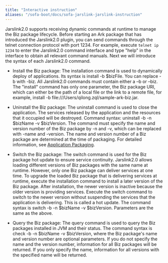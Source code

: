```yaml
---
title: "Interactive instruction"
aliases: "/sofa-boot/docs/sofa-jarslink-jarslink-instruction"
---
```


Jarslink2.0 supports receiving dynamic commands at runtime to manage the Biz package lifecycle. Before starting an Ark package that has introduced the Jarslink2.0 plugin, you can send commands through the telnet connection protocol with port 1234. For example, execute `telnet ip 1234` to enter the Jarslink2.0 command interface and type "help" in the interface to obtain all relevant command manuals. Next we will introduce the syntax of each Jarslink2.0 command.

+ Install the Biz package:  The installation command is used to dynamically deploy of applications. Its syntax is install -b $bizFile. You can replace -b with -biz. All Jarslink2.0 commands must contain either a –b or –biz. The "install" command has only one parameter, the Biz package URI, which can either be the path of a local file or the link to a remote file, for example, install -b file:///Users/qilong.zql/sample-ark-biz.jar.

+ Uninstall the Biz package: The uninstall command is used to close the application. The services released by the application and the resources that it occupied will be destroyed. Command syntax: uninstall -b -n $bizName -v $bizVersion. The command must specify the name and version number of the Biz package by -n and -v, which can be replaced with -name and -version. The name and version number of a Biz package are determined at the time of packaging. For detailed information, see [Application Packaging](../sofa-jarslink-jarslink-repackage).

+ Switch the Biz package: The switch command is used for the Biz package hot update to ensure service continuity. Jarslink2.0 allows loading different versions of Biz packages with the same name at runtime. However, only one Biz package can deliver services at one time. To upgrade the loaded Biz package that is delivering services at runtime, execute the installation command to install a later version of the Biz package. After installation, the newer version is inactive because the older version is providing services. Execute the switch command to switch to the newer version without suspending the services that the application is delivering. This is called a hot update. The command syntax is switch -b -n $bizName -v $bizVersion. Parameters are the same as the above.

+ Query the Biz package: The query command is used to query the Biz packages installed in JVM and their status. The command syntax is check -b -n $bizName -v $bizVersion, where the Biz package's name and version number are optional parameters. If you do not specify the name and the version number, information for all Biz packages will be returned. If you only specify the name, information for all versions with the specified name will be returned.
